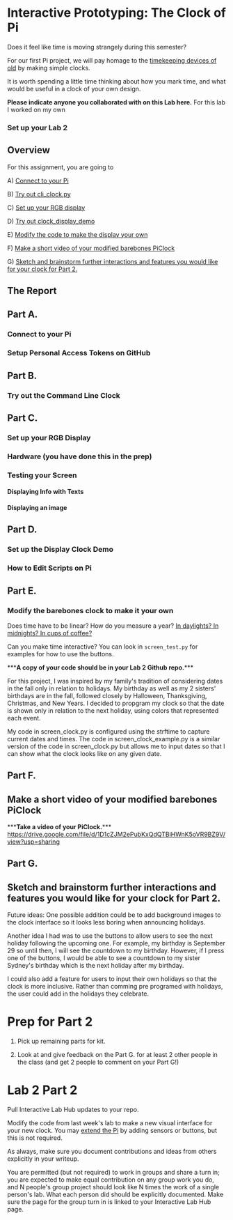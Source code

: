 # Interactive Prototyping: The Clock of Pi

Does it feel like time is moving strangely during this semester?

For our first Pi project, we will pay homage to the [timekeeping devices of old](https://en.wikipedia.org/wiki/History_of_timekeeping_devices) by making simple clocks.

It is worth spending a little time thinking about how you mark time, and what would be useful in a clock of your own design.

**Please indicate anyone you collaborated with on this Lab here.**
For this lab I worked on my own

### Set up your Lab 2

## Overview
For this assignment, you are going to 

A) [Connect to your Pi](#part-a)  

B) [Try out cli_clock.py](#part-b) 

C) [Set up your RGB display](#part-c)

D) [Try out clock_display_demo](#part-d) 

E) [Modify the code to make the display your own](#part-e)

F) [Make a short video of your modified barebones PiClock](#part-f)

G) [Sketch and brainstorm further interactions and features you would like for your clock for Part 2.](#part-g)

## The Report

## Part A. 
### Connect to your Pi
### Setup Personal Access Tokens on GitHub

## Part B. 
### Try out the Command Line Clock

## Part C. 
### Set up your RGB Display

### Hardware (you have done this in the prep)


### Testing your Screen

#### Displaying Info with Texts

#### Displaying an image


## Part D. 
### Set up the Display Clock Demo

### How to Edit Scripts on Pi


## Part E.
### Modify the barebones clock to make it your own

Does time have to be linear?  How do you measure a year? [In daylights? In midnights? In cups of coffee?](https://www.youtube.com/watch?v=wsj15wPpjLY)

Can you make time interactive? You can look in `screen_test.py` for examples for how to use the buttons.


\*\*\***A copy of your code should be in your Lab 2 Github repo.**\*\*\*

For this project, I was inspired by my family's tradition of considering dates in the fall only in relation to holidays. My birthday as well as my 2 sisters' birthdays are in the fall, followed closely by Halloween, Thanksgiving, Christmas, and New Years. I decided to propgram my clock so that the date is shown only in relation to the next holiday, using colors that represented each event. 

My code in screen_clock.py is configured using the strftime to capture current dates and times. The code in screen_clock_example.py is a similar version of the code in screen_clock.py but allows me to input dates so that I can show what the clock looks like on any given date. 


## Part F. 
## Make a short video of your modified barebones PiClock

\*\*\***Take a video of your PiClock.**\*\*\*
https://drive.google.com/file/d/1D1cZJM2ePubKxQdQTBiHWnK5oVR9BZ9V/view?usp=sharing

## Part G. 
## Sketch and brainstorm further interactions and features you would like for your clock for Part 2.

Future ideas:
One possible addition could be to add background images to the clock interface so it looks less boring when announcing holidays. 

Another idea I had was to use the buttons to allow users to see the next holiday following the upcoming one. For example, my birthday is September 29 so until then, I will see the countdown to my birthday. However, if I press one of the buttons, I would be able to see a countdown to my sister Sydney's birthday which is the next holiday after my birthday. 

I could also add a feature for users to input their own holidays so that the clock is more inclusive. Rather than comming pre programed with holidays, the user could add in the holidays they celebrate. 


# Prep for Part 2

1. Pick up remaining parts for kit.

2. Look at and give feedback on the Part G. for at least 2 other people in the class (and get 2 people to comment on your Part G!)

# Lab 2 Part 2

Pull Interactive Lab Hub updates to your repo.

Modify the code from last week's lab to make a new visual interface for your new clock. You may [extend the Pi](Extending%20the%20Pi.md) by adding sensors or buttons, but this is not required.

As always, make sure you document contributions and ideas from others explicitly in your writeup.

You are permitted (but not required) to work in groups and share a turn in; you are expected to make equal contribution on any group work you do, and N people's group project should look like N times the work of a single person's lab. What each person did should be explicitly documented. Make sure the page for the group turn in is linked to your Interactive Lab Hub page. 


